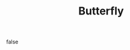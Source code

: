 ---
layout: photo
modal: true
thumb: https://csnapmediahost.github.io/assets1/Thumbs/Butterfly.jpg
full: https://csnapmediahost.github.io/assets1/Render/Butterfly.jpg
size: small
ar: landscape
body: false
title: "Butterfly"
---